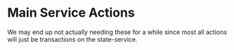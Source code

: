 # Main Service Actions

We may end up not actually needing these for a while since most all actions will just be
transactions on the state-service.
